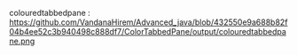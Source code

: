 colouredtabbedpane : https://github.com/VandanaHirem/Advanced_java/blob/432550e9a688b82f04b4ee52c3b940498c888df7/ColorTabbedPane/output/colouredtabbedpane.png